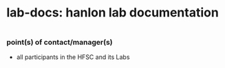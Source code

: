 # lab-docs: hanlon lab documentation
```
```

### point(s) of contact/manager(s)
- all participants in the HFSC and its Labs

